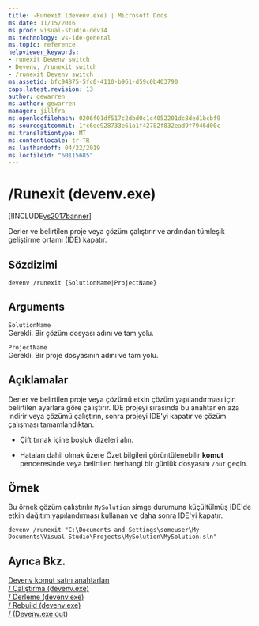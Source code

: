 ```yaml
---
title: -Runexit (devenv.exe) | Microsoft Docs
ms.date: 11/15/2016
ms.prod: visual-studio-dev14
ms.technology: vs-ide-general
ms.topic: reference
helpviewer_keywords:
- runexit Devenv switch
- Devenv, /runexit switch
- /runexit Devenv switch
ms.assetid: bfc94875-5fc0-4110-b961-d59c0b403790
caps.latest.revision: 13
author: gewarren
ms.author: gewarren
manager: jillfra
ms.openlocfilehash: 0206f01df517c2dbd0c1c4052201dc8ded1bcbf9
ms.sourcegitcommit: 1fc6ee928733e61a1f42782f832ead9f7946d00c
ms.translationtype: MT
ms.contentlocale: tr-TR
ms.lasthandoff: 04/22/2019
ms.locfileid: "60115685"
---
```

# <a name="runexit-devenvexe"></a>/Runexit (devenv.exe)
[!INCLUDE[vs2017banner](../../includes/vs2017banner.md)]

Derler ve belirtilen proje veya çözüm çalıştırır ve ardından tümleşik geliştirme ortamı (IDE) kapatır.  
  
## <a name="syntax"></a>Sözdizimi  
  
```  
devenv /runexit {SolutionName|ProjectName}  
```  
  
## <a name="arguments"></a>Arguments  
 `SolutionName`  
 Gerekli. Bir çözüm dosyası adını ve tam yolu.  
  
 `ProjectName`  
 Gerekli. Bir proje dosyasının adını ve tam yolu.  
  
## <a name="remarks"></a>Açıklamalar  
 Derler ve belirtilen proje veya çözümü etkin çözüm yapılandırması için belirtilen ayarlara göre çalıştırır. IDE projeyi sırasında bu anahtar en aza indirir veya çözümü çalıştırın, sonra projeyi IDE'yi kapatır ve çözüm çalışması tamamlandıktan.  
  
- Çift tırnak içine boşluk dizeleri alın.  
  
- Hataları dahil olmak üzere Özet bilgileri görüntülenebilir **komut** penceresinde veya belirtilen herhangi bir günlük dosyasını `/out` geçin.  
  
## <a name="example"></a>Örnek  
 Bu örnek çözüm çalıştırılır `MySolution` simge durumuna küçültülmüş IDE'de etkin dağıtım yapılandırması kullanan ve daha sonra IDE'yi kapatır.  
  
```  
devenv /runexit "C:\Documents and Settings\someuser\My Documents\Visual Studio\Projects\MySolution\MySolution.sln"  
```  
  
## <a name="see-also"></a>Ayrıca Bkz.  
 [Devenv komut satırı anahtarları](../../ide/reference/devenv-command-line-switches.md)   
 [/ Çalıştırma (devenv.exe)](../../ide/reference/run-devenv-exe.md)   
 [/ Derleme (devenv.exe)](../../ide/reference/build-devenv-exe.md)   
 [/ Rebuild (devenv.exe)](../../ide/reference/rebuild-devenv-exe.md)   
 [/ (Devenv.exe out)](../../ide/reference/out-devenv-exe.md)

